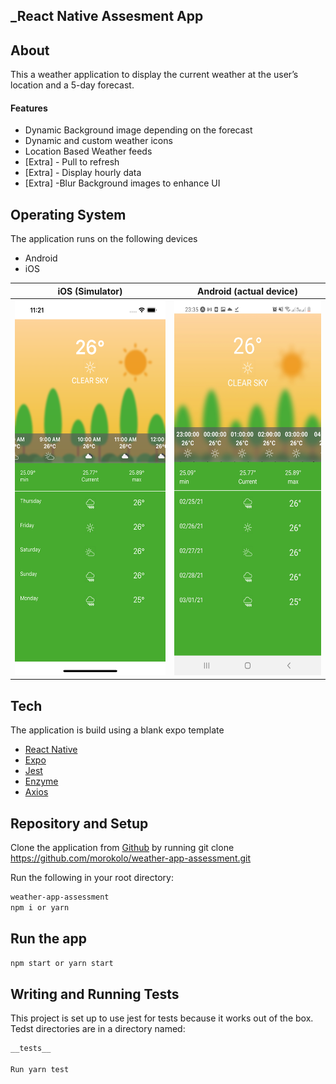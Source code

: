 
## _React Native Assesment App

## About

This  a weather application to display the current weather at the user’s location and a 5-day forecast.

#### Features
- Dynamic Background image depending on the forecast
- Dynamic and custom weather icons
- Location Based Weather feeds
- [Extra] - Pull to refresh
- [Extra] - Display hourly data
- [Extra] -Blur Background images to enhance UI

## Operating System
The application runs on the following devices
- Android
- iOS

| iOS  (Simulator)                                      | Android (actual device)                               |
| ----------------------------------------------------- | ----------------------------------------------------- |
| <img src="./assets/iOS.png" width="300" height="600"> | <img src="./assets/AND.jpg" width="300" height="600"> |

## Tech

The application is build using a blank expo template 

- [React Native](https://reactnative.dev/docs/getting-started) 
- [Expo](https://expo.io/) 
- [Jest](https://jestjs.io/) 
- [Enzyme](https://jestjs.io/) 
- [Axios](https://jestjs.io/) 

## Repository and Setup
Clone the application from [Github](https://github.com/morokolo/weather-app-assessment.git) by running git clone https://github.com/morokolo/weather-app-assessment.git

Run the following in your root directory:
```sh
weather-app-assessment
npm i or yarn 
```
## Run the app
```sh
npm start or yarn start
```


## Writing and Running Tests
This project is set up to use jest for tests because it works out of the box. Tedst directories are in a directory named:
```sh 
__tests__

Run yarn test
```

